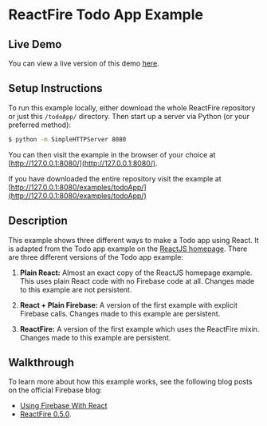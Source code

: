 # ReactFire Todo App Example

## Live Demo

You can view a live version of this demo [here](https://reactfiretodoapp.firebaseapp.com/).


## Setup Instructions

To run this example locally, either download the whole ReactFire repository or just this
`/todoApp/` directory. Then start up a server via Python (or your preferred method):

```bash
$ python -m SimpleHTTPServer 8080
```

You can then visit the example in the browser of your choice at [http://127.0.0.1:8080/](http://127.0.0.1:8080/).

If you have downloaded the entire repository visit the example at [http://127.0.0.1:8080/examples/todoApp/](http://127.0.0.1:8080/examples/todoApp/) 

## Description

This example shows three different ways to make a Todo app using React. It is adapted from the Todo
app example on the [ReactJS homepage](http://facebook.github.io/react/). There are three different
versions of the Todo app example:

1. __Plain React:__ Almost an exact copy of the ReactJS homepage example. This uses plain React
code with no Firebase code at all. Changes made to this example are not persistent.

2. __React + Plain Firebase:__ A version of the first example with explicit Firebase calls. Changes
made to this example are persistent.

3. __ReactFire:__ A version of the first example which uses the ReactFire mixin. Changes made to
this example are persistent.


## Walkthrough

To learn more about how this example works, see the following blog posts on the official Firebase
blog:
* [Using Firebase With React](https://www.firebase.com/blog/2014-05-01-using-firebase-with-react.html)
* [ReactFire 0.5.0](https://www.firebase.com/blog/2015-07-15-reactfire-0-5-0.html).

